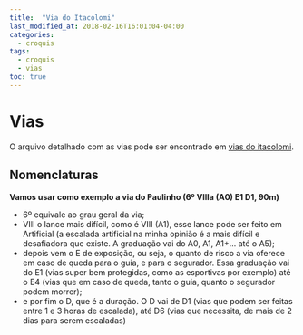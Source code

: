 ```yaml
---
title:  "Via do Itacolomi"
last_modified_at: 2018-02-16T16:01:04-04:00
categories:
  - croquis
tags:
  - croquis
  - vias
toc: true
---
```

# Vias

O arquivo detalhado com as vias pode ser encontrado em [vias do itacolomi](/croquis/itacolomi/vias-itacolomi.pdf).


## Nomenclaturas

**Vamos usar como exemplo a via do Paulinho (6º VIIIa (A0) E1 D1, 90m)**


* 6º equivale ao grau geral da via;
* VIII o lance mais difícil, como é VIII (A1), esse lance pode ser feito em Artificial (a escalada artificial na minha opinião é a mais difícil e desafiadora que existe. A graduação vai do A0, A1, A1+... até o A5);
* depois vem o E de exposição, ou seja, o quanto de risco a via oferece em caso de queda para o guia, e para o segurador. Essa graduação vai do E1 (vias super bem protegidas, como as esportivas por exemplo) até o E4 (vias que em caso de queda, tanto o guia, quanto o segurador podem morrer);
* e por fim o D, que é a duração. O D vai de D1 (vias que podem ser feitas entre 1 e 3 horas de escalada), até D6 (vias que necessita, de mais de 2 dias para serem escaladas)
